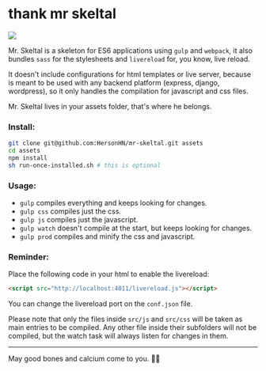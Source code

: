thank mr skeltal
================

![](https://i.imgur.com/hoDrij8.gif)

Mr. Skeltal is a skeleton for ES6 applications using `gulp` and `webpack`, it also bundles `sass` for the stylesheets and `livereload` for, you know, live reload.

It doesn't include configurations for html templates or live server, because is meant to be used with any backend platform (express, django, wordpress), so it only handles the compilation for javascript and css files.

Mr. Skeltal lives in your assets folder, that's where he belongs.

### Install:

```bash
git clone git@github.com:HersonHN/mr-skeltal.git assets
cd assets
npm install
sh run-once-installed.sh # this is optional
```

### Usage:

- `gulp` compiles everything and keeps looking for changes.
- `gulp css` compiles just the css.
- `gulp js` compiles just the javascript.
- `gulp watch` doesn't compile at the start, but keeps looking for changes.
- `gulp prod` compiles and minify the css and javascript.

### Reminder:

Place the following code in your html to enable the livereload:
```html
<script src="http://localhost:4011/livereload.js"></script>
```

You can change the livereload port on the `conf.json` file.

Please note that only the files inside `src/js` and `src/css` will be taken as main entries to be compiled. Any other file inside their subfolders will not be compiled, but the watch task will always listen for changes in them.


- - -

May good bones and calcium come to you. 🎺💀
